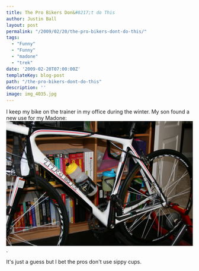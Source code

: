 ```yaml
---
title: The Pro Bikers Don&#8217;t do This
author: Justin Ball
layout: post
permalink: "/2009/02/20/the-pro-bikers-dont-do-this/"
tags:
  - "Funny"
  - "Funny"
  - "madone"
  - "trek"
date: '2009-02-20T07:00:00Z'
templateKey: blog-post
path: "/the-pro-bikers-dont-do-this"
description: ''
image: img_4035.jpg
---
```


I keep my bike on the trainer in my office during the winter. My son found a new use for my Madone:
![img_4035][1].

 [1]: img_4035.jpg "img_4035"

It's just a guess but I bet the pros don't use sippy cups.
